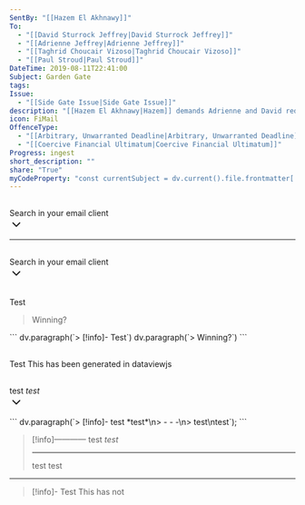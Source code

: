 ```yaml
---
SentBy: "[[Hazem El Akhnawy]]"
To:
  - "[[David Sturrock Jeffrey|David Sturrock Jeffrey]]"
  - "[[Adrienne Jeffrey|Adrienne Jeffrey]]"
  - "[[Taghrid Choucair Vizoso|Taghrid Choucair Vizoso]]"
  - "[[Paul Stroud|Paul Stroud]]"
DateTime: 2019-08-11T22:41:00
Subject: Garden Gate
tags: 
Issue:
  - "[[Side Gate Issue|Side Gate Issue]]"
description: "[[Hazem El Akhnawy|Hazem]] demands Adrienne and David redo the shareholder-agreed works to the [[Side Gate Issue|Side Gate]], threatening to hire a structural engineer if changes aren't made within 14 days."
icon: FiMail
OffenceType:
  - "[[Arbitrary, Unwarranted Deadline|Arbitrary, Unwarranted Deadline]]"
  - "[[Coercive Financial Ultimatum|Coercive Financial Ultimatum]]"
Progress: ingest
short_description: ""
share: "True"
myCodeProperty: "const currentSubject = dv.current().file.frontmatter['Subject'];const currentDateTime = dv.current().file.frontmatter['DateTime'];function gmailFormatDate(date, offset) {    const resultDate = new Date(date);    resultDate.setDate(resultDate.getDate() + offset);    return resultDate.toISOString().split('T')[0].replace(/-/g, '/');}const gmailFormattedFirstDate = currentDateTime ? gmailFormatDate(currentDateTime, -1) : `No start date`;const gmailFormattedLastDate = currentDateTime ? gmailFormatDate(currentDateTime, 1) : `No end date`;const searchFormattedDate = currentDateTime ? gmailFormatDate(currentDateTime, 0) : `No end date`;function displayFormatDate(dateString, offset) {  const dateObject = new Date(dateString);  dateObject.setDate(dateObject.getDate() + offset);  const formattedDate = [    dateObject.getDate().toString().padStart(2, '0'),    (dateObject.getMonth() + 1).toString().padStart(2, '0'),     dateObject.getFullYear()  ].join('-');  return formattedDate;}const displayFormattedFirstDate = currentDateTime ? displayFormatDate(currentDateTime, -1) : `No start date`;const displayFormattedLastDate = currentDateTime ? displayFormatDate(currentDateTime, 1) : `No end date`;const gmailSearchUrl = `https://mail.google.com/mail/u/0/#search/subject%3A(${encodeURIComponent(currentSubject)})+after%3A${encodeURIComponent(gmailFormattedFirstDate)}+before%3A${encodeURIComponent(gmailFormattedLastDate)}`;dv.paragraph(`> [!info]- Search in your email client\\n> <a href=\"${gmailSearchUrl}\">Search Gmail for \"${currentSubject}\" between ${displayFormattedFirstDate} and ${displayFormattedLastDate}</a>   \\`\\`\\`\\`\\`Subject: ${currentSubject} recieved: ${searchFormattedDate.replaceAll('/','-')}\\`\\`\\`\\`\\``);"
---
```

<p><span><div data-callout-metadata="" data-callout-fold="-" data-callout="info" class="callout is-collapsible is-collapsed node-insert-event drop-shadow"><div class="callout-title"><div class="callout-icon"><svg width="16" height="16"></svg></div><div class="callout-title-inner">Search in your email client</div><div class="callout-fold is-collapsed"><svg xmlns="http://www.w3.org/2000/svg" width="24" height="24" viewBox="0 0 24 24" fill="none" stroke="currentColor" stroke-width="2" stroke-linecap="round" stroke-linejoin="round" class="svg-icon lucide-chevron-down"><path d="m6 9 6 6 6-6"></path></svg></div></div><div class="callout-content" style="display: none;">
<hr>
<p><a href="https://mail.google.com/mail/u/0/#search/subject%3A(Garden%20Gate)+after%3A2019%2F08%2F10+before%3A2019%2F08%2F12" target="_blank" rel="noopener">Search Gmail for "Garden Gate" between 10-08-2019 and 12-08-2019</a>   <code>Subject: Garden Gate recieved: 2019-08-11</code></p>
</div></div></span></p>

---
<p><span><div data-callout-metadata="" data-callout-fold="-" data-callout="info" class="callout is-collapsible is-collapsed node-insert-event drop-shadow"><div class="callout-title"><div class="callout-icon"><svg width="16" height="16"></svg></div><div class="callout-title-inner">Search in your email client</div><div class="callout-fold is-collapsed"><svg xmlns="http://www.w3.org/2000/svg" width="24" height="24" viewBox="0 0 24 24" fill="none" stroke="currentColor" stroke-width="2" stroke-linecap="round" stroke-linejoin="round" class="svg-icon lucide-chevron-down"><path d="m6 9 6 6 6-6"></path></svg></div></div><div class="callout-content" style="display: none;">
<p><a href="https://mail.google.com/mail/u/0/#search/subject%3A(Garden%20Gate)+after%3A2019%2F08%2F10+before%3A2019%2F08%2F12" target="_blank" rel="noopener">Search Gmail for "Garden Gate" between 10-08-2019 and 12-08-2019</a>   <code>Subject: Garden Gate recieved: 2019-08-11</code></p>
</div></div></span></p>

<p><span><div data-callout-metadata="" data-callout-fold="-" data-callout="info" class="callout is-collapsible node-insert-event drop-shadow"><div class="callout-title"><div class="callout-icon"><svg width="16" height="16"></svg></div><div class="callout-title-inner">Test</div></div></div></span></p><p><span><blockquote>
<p>Winning?</p>
</blockquote></span></p>
```
dv.paragraph(`> [!info]- Test`)
dv.paragraph(`> Winning?`)
```



<p><span><div data-callout-metadata="" data-callout-fold="" data-callout="info" class="callout node-insert-event drop-shadow"><div class="callout-title"><div class="callout-icon"><svg width="16" height="16"></svg></div><div class="callout-title-inner">Test This has been generated in dataviewjs</div></div></div></span></p>

<p><span><div data-callout-metadata="" data-callout-fold="-" data-callout="info" class="callout is-collapsible is-collapsed node-insert-event drop-shadow"><div class="callout-title"><div class="callout-icon"><svg width="16" height="16"></svg></div><div class="callout-title-inner">test  <em>test</em></div><div class="callout-fold is-collapsed"><svg xmlns="http://www.w3.org/2000/svg" width="24" height="24" viewBox="0 0 24 24" fill="none" stroke="currentColor" stroke-width="2" stroke-linecap="round" stroke-linejoin="round" class="svg-icon lucide-chevron-down"><path d="m6 9 6 6 6-6"></path></svg></div></div><div class="callout-content" style="display: none;">
<hr>
<p>test<br>
test</p>
</div></div></span></p>
```
dv.paragraph(`> [!info]- test  *test*\n> - - -\n> test\ntest`);
```


<p><span><blockquote>
<p>[!info]———— test  <em>test</em></p>
<hr>
<p>test
test</p>
</blockquote></span></p>


---
> [!info]- Test
> This has not
